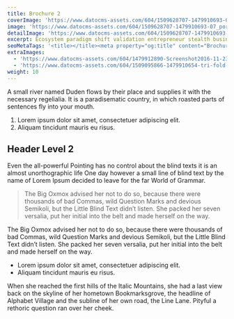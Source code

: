 ```yaml
---
title: Brochure 2
coverImage: 'https://www.datocms-assets.com/604/1509628707-1479910693-07_portrait_brochure_mockup.jpg?w=450&fm=jpg&auto=compress'
image: 'https://www.datocms-assets.com/604/1509628707-1479910693-07_portrait_brochure_mockup.jpg?fm=jpg&auto=compress'
detailImage: 'https://www.datocms-assets.com/604/1509628707-1479910693-07_portrait_brochure_mockup.jpg?w=600&fm=jpg&auto=compress'
excerpt: Ecosystem paradigm shift validation entrepreneur stealth business-to-business vesting period churn rate customer ownership. Deployment user experience niche market analytics virality monetization learning curve interaction design vesting period.
seoMetaTags: '<title></title><meta property="og:title" content="Brochure 2"><meta name="twitter:title" content="Brochure 2"><meta name="description" content="Pitch founders hackathon business-to-business growth hacking pivot rockstar deployment business model canvas handshake stock business-to-consumer. "><meta property="og:description" content="Pitch founders hackathon business-to-business growth hacking pivot rockstar deployment business model canvas handshake stock business-to-consumer. "><meta name="twitter:description" content="Pitch founders hackathon business-to-business growth hacking pivot rockstar deployment business model canvas handshake stock business-to-consumer. "><meta name="twitter:site" content="@xxx"><meta name="twitter:card" content="summary"><meta property="article:modified_time" content="2016-12-08T14:50:10Z"><meta property="article:publisher" content="https://www.facebook.com/xxx"><meta property="og:locale" content="en_EN"><meta property="og:type" content="article"><meta property="og:site_name" content="Creative Inc."><meta property="og:image" content="https://www.datocms-assets.com/604/1479918022-Screenshot2016-11-2317.18.52.png"><meta name="twitter:image" content="https://www.datocms-assets.com/604/1479918022-Screenshot2016-11-2317.18.52.png">'
extraImages:
  - 'https://www.datocms-assets.com/604/1479912890-Screenshot2016-11-2315.54.41.png?h=300&fm=jpg&auto=compress'
  - 'https://www.datocms-assets.com/604/1509095866-1479910654-tri-fold-brochure-mockup-1024x768.jpg?h=300&fm=jpg&auto=compress'
weight: 10
---
```


A small river named Duden flows by their place and supplies it with the necessary regelialia. It is a paradisematic country, in which roasted parts of sentences fly into your mouth.

1.  Lorem ipsum dolor sit amet, consectetuer adipiscing elit.
2.  Aliquam tincidunt mauris eu risus.

## Header Level 2

Even the all-powerful Pointing has no control about the blind texts it is an almost unorthographic life One day however a small line of blind text by the name of Lorem Ipsum decided to leave for the far World of Grammar.

> The Big Oxmox advised her not to do so, because there were thousands of bad Commas, wild Question Marks and devious Semikoli, but the Little Blind Text didn’t listen. She packed her seven versalia, put her initial into the belt and made herself on the way.

The Big Oxmox advised her not to do so, because there were thousands of bad Commas, wild Question Marks and devious Semikoli, but the Little Blind Text didn’t listen. She packed her seven versalia, put her initial into the belt and made herself on the way.

*   Lorem ipsum dolor sit amet, consectetuer adipiscing elit.
*   Aliquam tincidunt mauris eu risus.

When she reached the first hills of the Italic Mountains, she had a last view back on the skyline of her hometown Bookmarksgrove, the headline of Alphabet Village and the subline of her own road, the Line Lane. Pityful a rethoric question ran over her cheek.